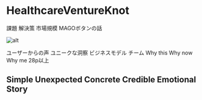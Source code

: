 # HealthcareVentureKnot



課題
解決策
市場規模 MAGOボタンの話

![alt](assets/image_name.png)


ユーザーからの声
ユニークな洞察
ビジネスモデル
チーム
Why this
Why now
Why me
28p以上

Simple 
Unexpected
Concrete
Credible
Emotional
Story
---
